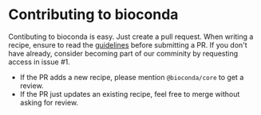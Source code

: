 # Contributing to bioconda

Contibuting to bioconda is easy. Just create a pull request.
When writing a recipe, ensure to read the [guidelines](GUIDELINES.md) before submitting a PR. If you don't have already, consider becoming part of our comminity by requesting access in issue #1.

* If the PR adds a new recipe, please mention `@bioconda/core` to get a review.
* If the PR just updates an existing recipe, feel free to merge without asking for review.
